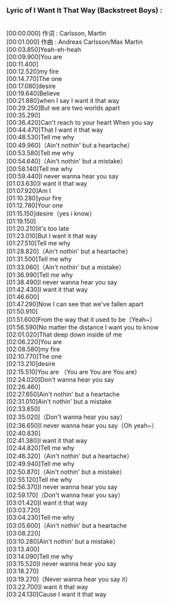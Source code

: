 <h3>Lyric of I Want It That Way (Backstreet Boys) :</h3><p><br>[00:00.000] 作词 : Carlsson, Martin
<br>[00:01.000] 作曲 : Andreas Carlsson/Max Martin
<br>[00:03.850]Yeah-eh-heah
<br>[00:09.900]You are
<br>[00:11.400]
<br>[00:12.520]my fire
<br>[00:14.770]The one
<br>[00:17.080]desire
<br>[00:19.640]Believe
<br>[00:21.880]when I say I want it that way
<br>[00:29.250]But we are two worlds apart
<br>[00:35.290]
<br>[00:36.420]Can't reach to your heart When you say
<br>[00:44.470]That I want it that way
<br>[00:48.530]Tell me why
<br>[00:49.960]（Ain't nothin' but a heartache）
<br>[00:53.580]Tell me why
<br>[00:54.640]（Ain't nothin' but a mistake）
<br>[00:58.140]Tell me why
<br>[00:59.440]I never wanna hear you say
<br>[01:03.630]I want it that way
<br>[01:07.920]Am I
<br>[01:10.280]your fire
<br>[01:12.780]Your one
<br>[01:15.150]desire（yes i know）
<br>[01:19.150]
<br>[01:20.210]it's too late
<br>[01:23.010]But I want it that way
<br>[01:27.510]Tell me why
<br>[01:28.820]（Ain't nothin' but a heartache）
<br>[01:31.500]Tell me why
<br>[01:33.060]（Ain't nothin' but a mistake）
<br>[01:36.990]Tell me why
<br>[01:38.490]I never wanna hear you say
<br>[01:42.430]I want it that way
<br>[01:46.600]
<br>[01:47.290]Now I can see that we've fallen apart
<br>[01:50.910]
<br>[01:51.600]From the way that it used to be（Yeah~）
<br>[01:56.590]No matter the distance I want you to know
<br>[02:01.020]That deep down inside of me
<br>[02:06.220]You are
<br>[02:08.580]my fire
<br>[02:10.770]The one
<br>[02:13.210]desire
<br>[02:15.510]You are （You are You are You are）
<br>[02:24.020]Don't wanna hear you say
<br>[02:26.460]
<br>[02:27.650]Ain't nothin' but a heartache
<br>[02:31.010]Ain't nothin' but a mistake
<br>[02:33.650]
<br>[02:35.020]（Don't wanna hear you say）
<br>[02:36.650]I never wanna hear you say（Oh yeah~）
<br>[02:40.830]
<br>[02:41.380]I want it that way
<br>[02:44.820]Tell me why
<br>[02:46.320]（Ain't nothin' but a heartache）
<br>[02:49.940]Tell me why
<br>[02:50.870]（Ain't nothin' but a mistake）
<br>[02:55.120]Tell me why
<br>[02:56.370]I never wanna hear you say
<br>[02:59.170]（Don't wanna hear you say）
<br>[03:01.420]I want it that way
<br>[03:03.720]
<br>[03:04.230]Tell me why
<br>[03:05.600]（Ain't nothin' but a heartache
<br>[03:08.220]
<br>[03:10.280]Ain't nothin' but a mistake）
<br>[03:13.400]
<br>[03:14.090]Tell me why
<br>[03:15.520]I never wanna hear you say
<br>[03:18.270]
<br>[03:19.270]（Never wanna hear you say it）
<br>[03:22.700]I want it that way
<br>[03:24.130]Cause I want it that way
</p>